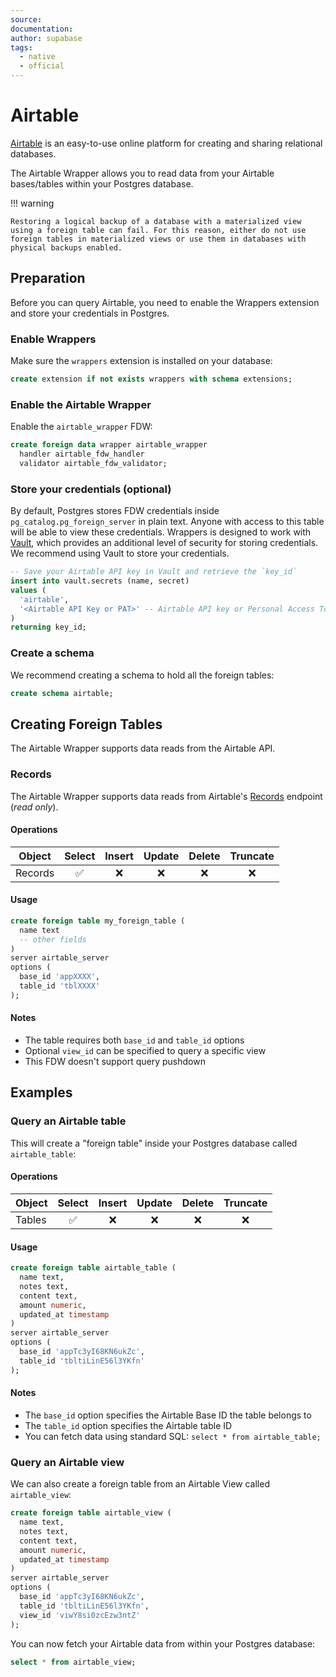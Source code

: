 ```yaml
---
source:
documentation:
author: supabase
tags:
  - native
  - official
---
```


# Airtable

[Airtable](https://www.airtable.com) is an easy-to-use online platform for creating and sharing relational databases.

The Airtable Wrapper allows you to read data from your Airtable bases/tables within your Postgres database.

!!! warning

    Restoring a logical backup of a database with a materialized view using a foreign table can fail. For this reason, either do not use foreign tables in materialized views or use them in databases with physical backups enabled.

## Preparation

Before you can query Airtable, you need to enable the Wrappers extension and store your credentials in Postgres.

### Enable Wrappers

Make sure the `wrappers` extension is installed on your database:

```sql
create extension if not exists wrappers with schema extensions;
```

### Enable the Airtable Wrapper

Enable the `airtable_wrapper` FDW:

```sql
create foreign data wrapper airtable_wrapper
  handler airtable_fdw_handler
  validator airtable_fdw_validator;
```

### Store your credentials (optional)

By default, Postgres stores FDW credentials inside `pg_catalog.pg_foreign_server` in plain text. Anyone with access to this table will be able to view these credentials. Wrappers is designed to work with [Vault](https://supabase.com/docs/guides/database/vault), which provides an additional level of security for storing credentials. We recommend using Vault to store your credentials.

```sql
-- Save your Airtable API key in Vault and retrieve the `key_id`
insert into vault.secrets (name, secret)
values (
  'airtable',
  '<Airtable API Key or PAT>' -- Airtable API key or Personal Access Token (PAT)
)
returning key_id;
```

### Create a schema

We recommend creating a schema to hold all the foreign tables:

```sql
create schema airtable;
```

## Creating Foreign Tables

The Airtable Wrapper supports data reads from the Airtable API.

### Records

The Airtable Wrapper supports data reads from Airtable's [Records](https://airtable.com/developers/web/api/list-records) endpoint (_read only_).

#### Operations

| Object  | Select | Insert | Update | Delete | Truncate |
| ------- | :----: | :----: | :----: | :----: | :------: |
| Records |   ✅   |   ❌   |   ❌   |   ❌   |    ❌    |

#### Usage

```sql
create foreign table my_foreign_table (
  name text
  -- other fields
)
server airtable_server
options (
  base_id 'appXXXX',
  table_id 'tblXXXX'
);
```

#### Notes

- The table requires both `base_id` and `table_id` options
- Optional `view_id` can be specified to query a specific view
- This FDW doesn't support query pushdown

## Examples

### Query an Airtable table

This will create a "foreign table" inside your Postgres database called `airtable_table`:

#### Operations

| Object | Select | Insert | Update | Delete | Truncate |
| ------ | :----: | :----: | :----: | :----: | :------: |
| Tables |   ✅   |   ❌   |   ❌   |   ❌   |    ❌    |

#### Usage

```sql
create foreign table airtable_table (
  name text,
  notes text,
  content text,
  amount numeric,
  updated_at timestamp
)
server airtable_server
options (
  base_id 'appTc3yI68KN6ukZc',
  table_id 'tbltiLinE56l3YKfn'
);
```

#### Notes

- The `base_id` option specifies the Airtable Base ID the table belongs to
- The `table_id` option specifies the Airtable table ID
- You can fetch data using standard SQL: `select * from airtable_table;`

### Query an Airtable view

We can also create a foreign table from an Airtable View called `airtable_view`:

```sql
create foreign table airtable_view (
  name text,
  notes text,
  content text,
  amount numeric,
  updated_at timestamp
)
server airtable_server
options (
  base_id 'appTc3yI68KN6ukZc',
  table_id 'tbltiLinE56l3YKfn',
  view_id 'viwY8si0zcEzw3ntZ'
);
```

You can now fetch your Airtable data from within your Postgres database:

```sql
select * from airtable_view;
```
